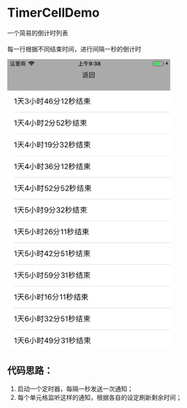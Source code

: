# TimerCellDemo

一个简易的倒计时列表<br>  
每一行根据不同结束时间，进行间隔一秒的倒计时<br>

<img src="https://github.com/laofa2012/TimerCell/blob/master/ReadMeResource/timer_cell_guide.png" width="375" alt="截图" />

## 代码思路：

1. 启动一个定时器，每隔一秒发送一次通知；
2. 每个单元格监听这样的通知，根据各自的设定刷新剩余时间；

